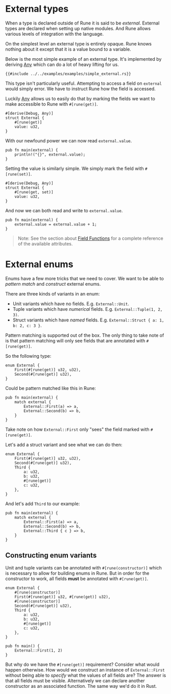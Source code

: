 # External types

When a type is declared outside of Rune it is said to be *external*. External
types are declared when setting up native modules. And Rune allows various
levels of integration with the language.

On the simplest level an external type is entirely opaque. Rune knows nothing
about it except that it is a value bound to a variable.

Below is the most simple example of an external type. It's implemented by
deriving [Any] which can do a lot of heavy lifting for us.

```rust,noplaypen
{{#include ../../examples/examples/simple_external.rs}}
```

This type isn't particularly useful. Attempting to access a field on `external`
would simply error. We have to instruct Rune how the field is accessed.

Luckily [Any] allows us to easily do that by marking the fields we want to make
accessible to Rune with `#[rune(get)]`.

```rust,noplaypen
#[derive(Debug, Any)]
struct External {
    #[rune(get)]
    value: u32,
}
```

With our newfound power we can now read `external.value`.

```rune
pub fn main(external) {
    println!("{}", external.value);
}
```

Setting the value is similarly simple. We simply mark the field with
`#[rune(set)]`.

```rust,noplaypen
#[derive(Debug, Any)]
struct External {
    #[rune(get, set)]
    value: u32,
}
```

And now we can both read and write to `external.value`.

```rune
pub fn main(external) {
    external.value = external.value + 1;
}
```

> Note: See the section about [Field Functions](./field_functions.md) for a
> complete reference of the available attributes.

# External enums

Enums have a few more tricks that we need to cover. We want to be able to
*pattern match* and *construct* external enums.

There are three kinds of variants in an enum:
* Unit variants which have no fields. E.g. `External::Unit`.
* Tuple variants which have *numerical* fields. E.g. `External::Tuple(1, 2, 3)`.
* Struct variants which have *named* fields. E.g. `External::Struct { a: 1, b:
  2, c: 3 }`.

Pattern matching is supported out of the box. The only thing to take note of is
that pattern matching will only see fields that are annotated with
`#[rune(get)]`.

So the following type:

```rust,noplaypen
enum External {
    First(#[rune(get)] u32, u32),
    Second(#[rune(get)] u32),
}
```

Could be pattern matched like this in Rune:

```rune
pub fn main(external) {
    match external {
        External::First(a) => a,
        External::Second(b) => b,
    }
}
```

Take note on how `External::First` only "sees" the field marked with
`#[rune(get)]`.

Let's add a struct variant and see what we can do then:

```rust,noplaypen
enum External {
    First(#[rune(get)] u32, u32),
    Second(#[rune(get)] u32),
    Third {
        a: u32,
        b: u32,
        #[rune(get)]
        c: u32,
    },
}
```

And let's add `Third` to our example:

```rune
pub fn main(external) {
    match external {
        External::First(a) => a,
        External::Second(b) => b,
        External::Third { c } => b,
    }
}
```

## Constructing enum variants

Unit and tuple variants can be annotated with `#[rune(constructor)]` which is
necessary to allow for building enums in Rune. But in order for the constructor
to work, all fields **must** be annotated with `#[rune(get)]`.

```rust,noplaypen
enum External {
    #[rune(constructor)]
    First(#[rune(get)] u32, #[rune(get)] u32),
    #[rune(constructor)]
    Second(#[rune(get)] u32),
    Third {
        a: u32,
        b: u32,
        #[rune(get)]
        c: u32,
    },
}
```

```rune
pub fn main() {
    External::First(1, 2)
}
```

But why do we have the `#[rune(get)]` requirement? Consider what would happen
otherwise. How would we construct an instance of `External::First` without being
able to *specify* what the values of all fields are? The answer is that all
fields must be visible. Alternatively we can declare another constructor as an
associated function. The same way we'd do it in Rust.

[Any]: https://docs.rs/rune/latest/rune/derive.Any.html
